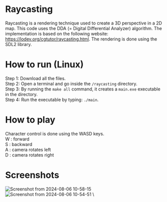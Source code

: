 # Raycasting

Raycasting is a rendering technique used to create a 3D perspective in a 2D map. This code uses the DDA (= Digital Differential Analyzer) algorithm. 
The implementation is based on the following website: https://lodev.org/cgtutor/raycasting.html. The rendering is done using the SDL2 library.


# How to run (Linux)

Step 1: Download all the files. \
Step 2: Open a terminal and go inside the `/raycasting` directory. \
Step 3: By running the `make all` command, it creates a `main.exe` executable in the directory.  \
Step 4: Run the executable by typing: `./main`. 

# How to play

Character control is done using the WASD keys. \
W : forward \
S : backward \
A : camera rotates left \
D : camera rotates right 

# Screenshots

![Screenshot from 2024-08-06 10-58-15](https://github.com/user-attachments/assets/0c51641c-91d9-4689-bb6f-89e4f097e154)
![Screenshot from 2024-08-06 10-54-51](https://github.com/user-attachments/assets/795943dc-c147-4a0f-be84-e4b21d48311e) \
